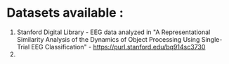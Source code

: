 # Datasets available : 

1. Stanford Digital Library - EEG data analyzed in "A Representational Similarity Analysis of the Dynamics of Object Processing Using Single-Trial EEG Classification" - https://purl.stanford.edu/bq914sc3730
2. 